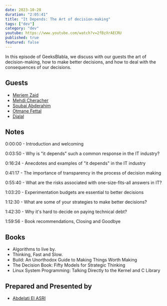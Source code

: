 ```yaml
---
date: 2023-10-28
duration: "2:05:41"
title: "It Depends: The Art of decision-making"
tags: ["dev"]
category: "dev"
youtube: https://www.youtube.com/watch?v=2fBzXrAECRU
published: true
featured: false
---
```


In this episode of GeeksBlabla, we discuss with our guests the art of decision-making, how to make better decisions, and how to deal with the consequences of our decisions.

## Guests

- [Meriem Zaid](https://www.facebook.com/MeriemZaid)
- [Mehdi Cheracher](https://twitter.com/Mehdi_Cheracher)
- [Soubai Abderahim](https://soubai.me)
- [Otmane Fettal](https://twitter.com/ofettal)
- [Djalal](https://twitter.com/enlamp)

## Notes

0:00:00 - Introduction and welcoming

0:03:50 - Why is "it depends" such a common response in the IT industry?

0:16:24 - Anecdotes and examples of "it depends" in the IT industry

0:41:17 - The importance of transparency in the process of decision making

0:55:40 - What are the risks associated with one-size-fits-all answers in IT?

1:03:20 - Experimentation budgets are essential to better decisions

1:12:30 - What are some of your strategies to make better decisions?

1:42:30 - Why it's hard to decide on paying technical debt?

1:59:56 - Book recommendations, Closing and Goodbye

## Books

- Algorithms to live by.
- Thinking, Fast and Slow.
- Build: An Unorthodox Guide to Making Things Worth Making
- The Decision Book: Fifty Models for Strategic Thinking
- Linux System Programming: Talking Directly to the Kernel and C Library

## Prepared and Presented by

- [Abdelati El ASRI](https://twitter.com/kaizendae)
